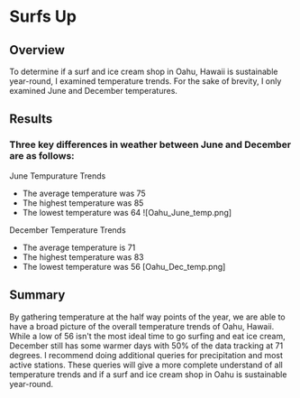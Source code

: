 # Surfs Up

## Overview
To determine if a surf and ice cream shop in Oahu, Hawaii is sustainable year-round, I examined temperature trends. For the sake of brevity, I only examined June and December temperatures. 

## Results
### Three key differences in weather between June and December are as follows:

June Tempurature Trends
* The average temperature was 75
* The highest temperature was 85
* The lowest temperature was 64
![Oahu_June_temp.png]

December Temperature Trends
* The average temperature is 71
* The highest temperature was 83
* The lowest temperature was 56
[Oahu_Dec_temp.png]

## Summary
By gathering temperature at the half way points of the year, we are able to have a broad picture of the overall temperature trends of Oahu, Hawaii. While a low of 56 isn't the most ideal time to go surfing and eat ice cream, December still has some warmer days with 50% of the data tracking at 71 degrees. I recommend doing additional queries for precipitation and most active stations. These queries will give a more complete understand of all temperature trends and if a surf and ice cream shop in Oahu is sustainable year-round.


